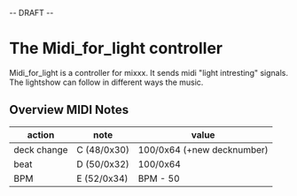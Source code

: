 \-- DRAFT --

# The Midi\_for\_light controller

Midi\_for\_light is a controller for mixxx. It sends midi "light
intresting" signals. The lightshow can follow in different ways the
music.

## Overview MIDI Notes

| action      | note        | value                      |
| ----------- | ----------- | -------------------------- |
| deck change | C (48/0x30) | 100/0x64 (+new decknumber) |
| beat        | D (50/0x32) | 100/0x64                   |
| BPM         | E (52/0x34) | BPM - 50                   |
